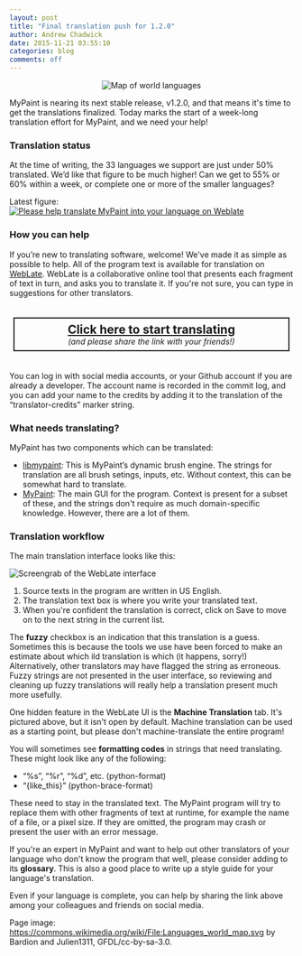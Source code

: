 ```yaml
---
layout: post
title: "Final translation push for 1.2.0"
author: Andrew Chadwick
date: 2015-11-21 03:55:10
categories: blog
comments: off
---
```


<p style="text-align: center; display: block;">
<img src="/assets/posts/2015-11-21-languages-world-map-gfdl.png"
alt="Map of world languages"
title="Languages world map, by Julien1311"
/>
</p>
MyPaint is nearing its next stable release, v1.2.0,
and that means it's time to get the translations finalized.
Today marks the start of a week-long translation effort for MyPaint,
and we need your help!

### Translation status

At the time of writing,
the 33 languages we support are just under 50% translated.
We’d like that figure to be much higher!
Can we get to 55% or 60% within a week,
or complete one or more of the smaller languages?

Latest figure: <a href="https://hosted.weblate.org/engage/mypaint/"><img
src="https://hosted.weblate.org/widgets/mypaint/-/svg-badge.svg"
title="Please help translate MyPaint into your language on Weblate"
/></a>

### How you can help

If you’re new to translating software, welcome!
We've made it as simple as possible to help.
All of the program text is available for translation on
[WebLate](https://hosted.weblate.org/engage/mypaint/).
WebLate is a collaborative online tool
that presents each fragment of text in turn,
and asks you to translate it.
If you're not sure,
you can type in suggestions for other translators.

<div style="align: center; text-align: center; padding: 0.5em;">
<p
style="border: solid 2px; padding: 0.5em 1.0em; width: auto;"
>
<strong style="font-size: 150%;">
<a
href="https://hosted.weblate.org/engage/mypaint/">Click here to start translating</a>
</strong>
<br/>
<em>(and please share the link with your friends!)</em>
</p>
</div>

You can log in with social media accounts,
or your Github account if you are already a developer.
The account name is recorded in the commit log,
and you can add your name to the credits by adding it to
the translation of the “translator-credits” marker string.

### What needs translating?

MyPaint has two components which can be translated:

* [libmypaint](https://hosted.weblate.org/projects/mypaint/libmypaint/):
  This is MyPaint’s dynamic brush engine.
  The strings for translation are all brush setings, inputs, etc.
  Without context, this can be somewhat hard to translate.
* [MyPaint](https://hosted.weblate.org/projects/mypaint/mypaint/):
  The main GUI for the program.
  Context is present for a subset of these,
  and the strings don't require as much domain-specific knowledge.
  However, there are a lot of them.

### Translation workflow

The main translation interface looks like this:

![Screengrab of the WebLate interface](/assets/posts/2015-11-21-weblate-interface-small.png)

1. Source texts in the program are written in US English.
2. The translation text box is where you write your translated text.
3. When you're confident the translation is correct,
   click on Save to move on to the next string in the
   current list.

The **fuzzy** checkbox is an indication that this translation is a guess.
Sometimes this is because the tools we use have been forced to make
an estimate about which ild translation is which (it happens, sorry!)
Alternatively, other translators may have flagged the string as erroneous.
Fuzzy strings are not presented in the user interface,
so reviewing and cleaning up fuzzy translations will really help
a translation present much more usefully.

One hidden feature in the WebLate UI is the **Machine Translation** tab.
It's pictured above, but it isn't open by default.
Machine translation can be used as a starting point,
but please don't machine-translate the entire program!

You will sometimes see **formatting codes** in strings that need
translating. These might look like any of the following:

* “%s”, “%r”, “%d”, etc. (python-format)
* “{like_this}” (python-brace-format)

These need to stay in the translated text.
The MyPaint program will try to replace them
with other fragments of text at runtime,
for example the name of a file, or a pixel size.
If they are omitted, the program may crash
or present the user with an error message.

If you're an expert in MyPaint and want to help out other translators of
your language who don't know the program that well,
please consider adding to its **glossary**.
This is also a good place to write up a style guide for your language's
translation.

Even if your language is complete, you can help by sharing the link
above among your colleagues and friends on social media.

Page image:
<https://commons.wikimedia.org/wiki/File:Languages_world_map.svg> by
Bardion and Julien1311, GFDL/cc-by-sa-3.0.

